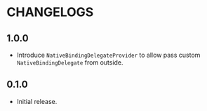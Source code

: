 # CHANGELOGS

## 1.0.0

* Introduce `NativeBindingDelegateProvider` to allow pass custom `NativeBindingDelegate` from outside.

## 0.1.0

* Initial release.
